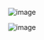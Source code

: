 ![image](https://github.com/vamsicherukuru/airline-ticket-management-system/assets/64864475/4c913ce0-b71e-4069-bec8-70459388cade)

![image](https://github.com/vamsicherukuru/airline-ticket-management-system/assets/64864475/1b09d05b-adee-41bd-9cb4-93d929b0f234)

